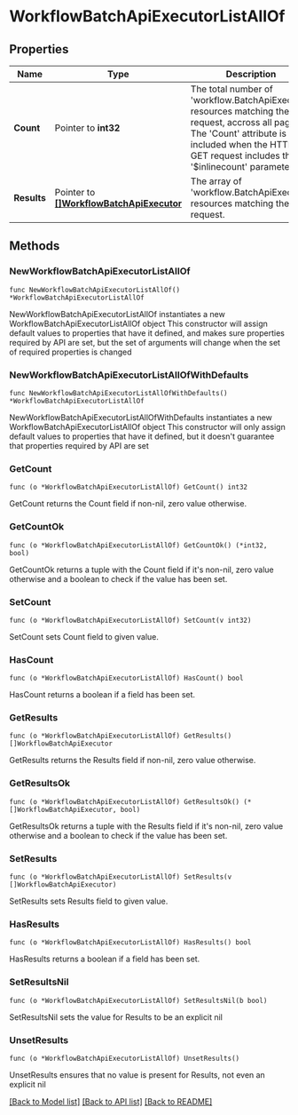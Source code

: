 # WorkflowBatchApiExecutorListAllOf

## Properties

Name | Type | Description | Notes
------------ | ------------- | ------------- | -------------
**Count** | Pointer to **int32** | The total number of &#39;workflow.BatchApiExecutor&#39; resources matching the request, accross all pages. The &#39;Count&#39; attribute is included when the HTTP GET request includes the &#39;$inlinecount&#39; parameter. | [optional] 
**Results** | Pointer to [**[]WorkflowBatchApiExecutor**](workflow.BatchApiExecutor.md) | The array of &#39;workflow.BatchApiExecutor&#39; resources matching the request. | [optional] 

## Methods

### NewWorkflowBatchApiExecutorListAllOf

`func NewWorkflowBatchApiExecutorListAllOf() *WorkflowBatchApiExecutorListAllOf`

NewWorkflowBatchApiExecutorListAllOf instantiates a new WorkflowBatchApiExecutorListAllOf object
This constructor will assign default values to properties that have it defined,
and makes sure properties required by API are set, but the set of arguments
will change when the set of required properties is changed

### NewWorkflowBatchApiExecutorListAllOfWithDefaults

`func NewWorkflowBatchApiExecutorListAllOfWithDefaults() *WorkflowBatchApiExecutorListAllOf`

NewWorkflowBatchApiExecutorListAllOfWithDefaults instantiates a new WorkflowBatchApiExecutorListAllOf object
This constructor will only assign default values to properties that have it defined,
but it doesn't guarantee that properties required by API are set

### GetCount

`func (o *WorkflowBatchApiExecutorListAllOf) GetCount() int32`

GetCount returns the Count field if non-nil, zero value otherwise.

### GetCountOk

`func (o *WorkflowBatchApiExecutorListAllOf) GetCountOk() (*int32, bool)`

GetCountOk returns a tuple with the Count field if it's non-nil, zero value otherwise
and a boolean to check if the value has been set.

### SetCount

`func (o *WorkflowBatchApiExecutorListAllOf) SetCount(v int32)`

SetCount sets Count field to given value.

### HasCount

`func (o *WorkflowBatchApiExecutorListAllOf) HasCount() bool`

HasCount returns a boolean if a field has been set.

### GetResults

`func (o *WorkflowBatchApiExecutorListAllOf) GetResults() []WorkflowBatchApiExecutor`

GetResults returns the Results field if non-nil, zero value otherwise.

### GetResultsOk

`func (o *WorkflowBatchApiExecutorListAllOf) GetResultsOk() (*[]WorkflowBatchApiExecutor, bool)`

GetResultsOk returns a tuple with the Results field if it's non-nil, zero value otherwise
and a boolean to check if the value has been set.

### SetResults

`func (o *WorkflowBatchApiExecutorListAllOf) SetResults(v []WorkflowBatchApiExecutor)`

SetResults sets Results field to given value.

### HasResults

`func (o *WorkflowBatchApiExecutorListAllOf) HasResults() bool`

HasResults returns a boolean if a field has been set.

### SetResultsNil

`func (o *WorkflowBatchApiExecutorListAllOf) SetResultsNil(b bool)`

 SetResultsNil sets the value for Results to be an explicit nil

### UnsetResults
`func (o *WorkflowBatchApiExecutorListAllOf) UnsetResults()`

UnsetResults ensures that no value is present for Results, not even an explicit nil

[[Back to Model list]](../README.md#documentation-for-models) [[Back to API list]](../README.md#documentation-for-api-endpoints) [[Back to README]](../README.md)


